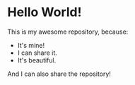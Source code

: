 # Hello World!

This is my awesome repository, because:

- It's mine!
- I can share it.
- It's beautiful.

And I can also share the repository!